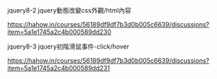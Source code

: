 jquery8-2 jquery動態改變css外觀/html內容

https://hahow.in/courses/56189df9df7b3d0b005c6639/discussions?item=5a1e1745a2c4b000589dd230

jquery8-3 jquery初階滑鼠事件-click/hover

https://hahow.in/courses/56189df9df7b3d0b005c6639/discussions?item=5a1e1745a2c4b000589dd231